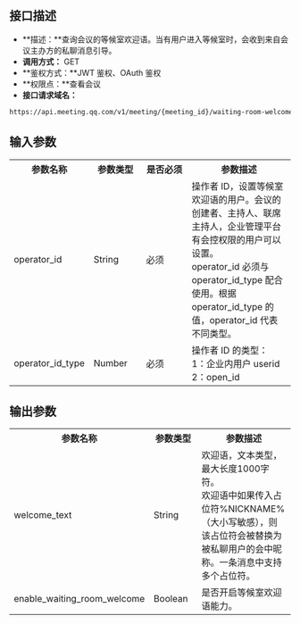 ## 接口描述
- **描述：**查询会议的等候室欢迎语。当有用户进入等候室时，会收到来自会议主办方的私聊消息引导。
- **调用方式：** GET
- **鉴权方式：**JWT 鉴权、OAuth 鉴权
- **权限点：**查看会议
- **接口请求域名：** 
```html
https://api.meeting.qq.com/v1/meeting/{meeting_id}/waiting-room-welcome-message
```

## 输入参数
<table>
   <tr>
      <th width="20%" >参数名称</td>
      <th width="20%" >参数类型</td>
      <th width="20%" >是否必须</td>
      <th width="40%" >参数描述</td>
   </tr>
   <tr>
      <td>operator_id</td>
      <td>String</td>
      <td>必须</td>
      <td>操作者 ID，设置等候室欢迎语的用户。会议的创建者、主持人、联席主持人，企业管理平台有会控权限的用户可以设置。<br>
operator_id 必须与 operator_id_type 配合使用。根据 operator_id_type 的值，operator_id 代表不同类型。</td>
   </tr>
   <tr>
      <td>operator_id_type</td>
      <td>Number</td>
      <td>必须</td>
      <td>操作者 ID 的类型：<br>1：企业内用户 userid<br>2：open_id</td>
   </tr>
</table>



## 输出参数
<table>
   <tr>
      <th width="20%" >参数名称</td>
      <th width="20%" >参数类型</td>
      <th width="40%" >参数描述</td>
   </tr>
   <tr>
      <td>welcome_text</td>
      <td>String</td>
      <td>欢迎语，文本类型，最大长度1000字符。<br>
欢迎语中如果传入占位符%NICKNAME%（大小写敏感），则该占位符会被替换为被私聊用户的会中昵称。一条消息中支持多个占位符。</td>
   </tr>
   <tr>
      <td>enable_waiting_room_welcome</td>
      <td>Boolean</td>
      <td>是否开启等候室欢迎语能力。</td>
   </tr>
</table>

